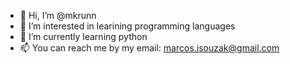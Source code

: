 - 👋 Hi, I’m @mkrunn
- 👀 I’m interested in learining programming languages
- 🌱 I’m currently learning python
- 📫 You can reach me by my email: marcos.isouzak@gmail.com

<!---
mkrunn/mkrunn is a ✨ special ✨ repository because its `README.md` (this file) appears on your GitHub profile.
You can click the Preview link to take a look at your changes.
--->
